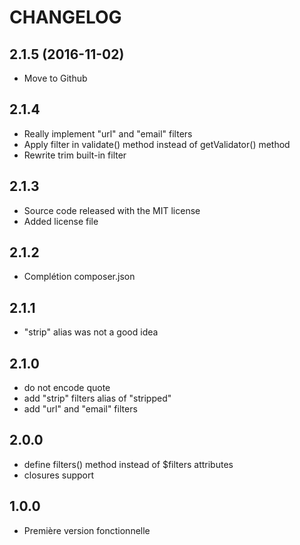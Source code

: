 CHANGELOG
=========

2.1.5 (2016-11-02)
------------------

- Move to Github

2.1.4
-----

- Really implement "url" and "email" filters
- Apply filter in validate() method instead of getValidator() method
- Rewrite trim built-in filter

2.1.3
-----

- Source code released with the MIT license
- Added license file

2.1.2
-----

- Complétion composer.json

2.1.1
-----

- "strip" alias was not a good idea

2.1.0
-----

- do not encode quote
- add "strip" filters alias of "stripped"
- add "url" and "email" filters

2.0.0
-----

- define filters() method instead of $filters attributes
- closures support

1.0.0
-----

- Première version fonctionnelle
